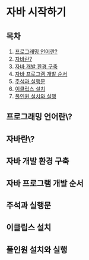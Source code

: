 자바 시작하기
=========

## 목차
1. [프로그래밍 언어란?](#프로그래밍-언어란\\?)
2. [자바란?](#자바란\\?)
3. [자바 개발 환경 구축](#자바-개발-환경-구축)
4. [자바 프로그램 개발 순서](#자바-프로그램-개발-순서)
5. [주석과 실행문](#주석과-실행문)
6. [이클립스 설치](#이클립스-설치)
7. [풀인원 설치와 실행](#풀인원-설치와-실행)

## 프로그래밍 언어란\\?

## 자바란\\?

## 자바 개발 환경 구축

## 자바 프로그램 개발 순서

## 주석과 실행문

## 이클립스 설치

## 풀인원 설치와 실행

